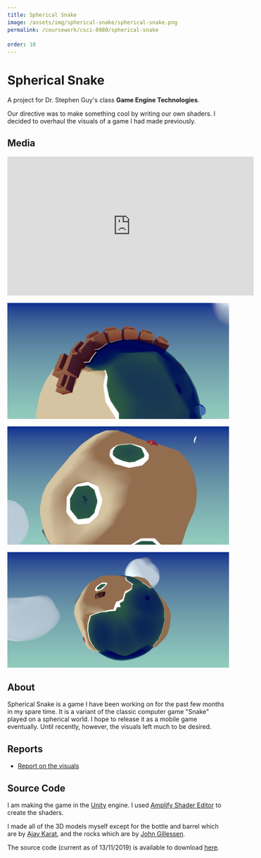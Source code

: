 ```yaml
---
title: Spherical Snake
image: /assets/img/spherical-snake/spherical-snake.png
permalink: /coursework/csci-8980/spherical-snake

order: 10
---
```


# Spherical Snake

A project for Dr. Stephen Guy's class **Game Engine Technologies**.

Our directive was to make something cool by writing our own shaders. I decided to overhaul the visuals of a game I had made previously.

## Media

<iframe width="560" height="315" src="https://www.youtube.com/embed/qCyZzmVQuRI" frameborder="0" allow="accelerometer; autoplay; encrypted-media; gyroscope; picture-in-picture" allowfullscreen></iframe>

![beauty shot 1](/assets/img/spherical-snake/lQhoKTt.png)

![beauty shot 2](/assets/img/spherical-snake/Afp9BcL.png)

![beauty shot 3](/assets/img/spherical-snake/RQHX60J.png)

## About

Spherical Snake is a game I have been working on for the past few months in my spare time. It is a variant of the classic computer game "Snake" played on a spherical world. I hope to release it as a mobile game eventually. Until recently, however, the visuals left much to be desired.

## Reports

- [Report on the visuals](/coursework/csci-8980/spherical-snake-report)

## Source Code

I am making the game in the [Unity](https://unity.com/) engine. I used [Amplify Shader Editor](http://amplify.pt/unity/amplify-shader-editor/) to create the shaders.

I made all of the 3D models myself except for the bottle and barrel which are by [Ajay Karat](http://www.procjam.com/art/devil.html), and the rocks which are by [John Gillessen](https://sketchfab.com/3d-models/peacefull-place-f755bba1783e4109b8037f4b56b56fb6).

The source code (current as of 13/11/2019) is available to download [here](https://drive.google.com/drive/folders/15e5d5eMOY7Mnlr6pb9vtDpczVOlYjQ4Q?usp=sharing).
